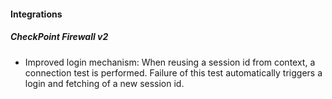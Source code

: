
#### Integrations
##### CheckPoint Firewall v2
- Improved login mechanism: When reusing a session id from context, a connection test is performed. Failure of this test automatically triggers a login and fetching of a new session id.
